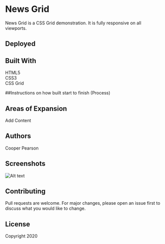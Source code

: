 # News Grid
News Grid is a CSS Grid demonstration. It is fully responsive on all viewports.

## Deployed

## Built With
HTML5<br>
CSS3<br>
CSS Grid

##Instructions on how built start to finish (Process)

## Areas of Expansion
Add Content

## Authors
Cooper Pearson

## Screenshots
![Alt text](/relative/path/to/img.jpg?raw=true "Optional Title")

## Contributing
Pull requests are welcome. For major changes, please open an issue first to discuss what you would like to change.

## License
Copyright 2020